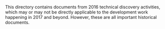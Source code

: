 This directory contains documents from 2016 technical discovery activities, which may or may not be directly applicable to the development work happening in 2017 and beyond.  However, these are all important historical documents.
